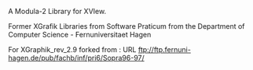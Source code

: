 
A Modula-2 Library for XVIew. 

Former XGrafik Libraries from Software Praticum from the Department of Computer Science - Fernuniversitaet Hagen

For XGraphik_rev_2.9 forked from :
URL ftp://ftp.fernuni-hagen.de/pub/fachb/inf/pri6/Sopra96-97/ 
